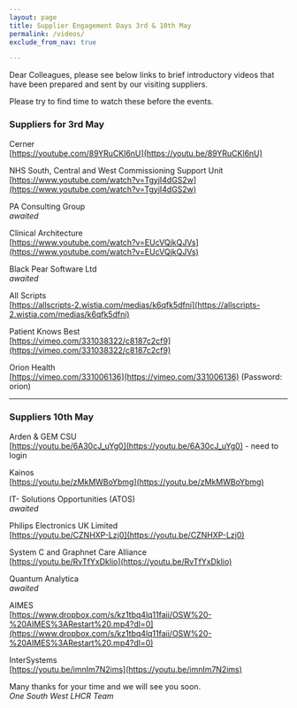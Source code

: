 ```yaml
---
layout: page
title: Supplier Engagement Days 3rd & 10th May
permalink: /videos/
exclude_from_nav: true

---
```


Dear Colleagues, please see below links to brief introductory videos that have been prepared
and sent by our visiting suppliers.

Please try to find time to watch these before the events.

### Suppliers for 3rd May

Cerner  
[https://youtube.com/89YRuCKl6nU](https://youtu.be/89YRuCKl6nU)

NHS South, Central and West Commissioning Support Unit  
[https://www.youtube.com/watch?v=TgyjI4dGS2w](https://www.youtube.com/watch?v=TgyjI4dGS2w)

PA Consulting Group  
*awaited*

Clinical Architecture  
[https://www.youtube.com/watch?v=EUcVQjkQJVs](https://www.youtube.com/watch?v=EUcVQjkQJVs)

Black Pear Software Ltd  
*awaited*

All Scripts  
[https://allscripts-2.wistia.com/medias/k6qfk5dfni](https://allscripts-2.wistia.com/medias/k6qfk5dfni)

Patient Knows Best  
[https://vimeo.com/331038322/c8187c2cf9](https://vimeo.com/331038322/c8187c2cf9)

Orion Health  
[https://vimeo.com/331006136](https://vimeo.com/331006136) (Password: orion)

---
### Suppliers 10th May

Arden & GEM CSU  
[https://youtu.be/6A30cJ_uYg0](https://youtu.be/6A30cJ_uYg0) - need to login

Kainos  
[https://youtu.be/zMkMWBoYbmg](https://youtu.be/zMkMWBoYbmg)

IT- Solutions Opportunities (ATOS)  
*awaited*

Philips Electronics UK Limited  
[https://youtu.be/CZNHXP-Lzj0](https://youtu.be/CZNHXP-Lzj0)

System C and Graphnet Care Alliance  
[https://youtu.be/RvTfYxDklio](https://youtu.be/RvTfYxDklio)

Quantum Analytica  
*awaited*

AIMES  
[https://www.dropbox.com/s/kz1tbq4lq11faii/OSW%20-%20AIMES%3ARestart%20.mp4?dl=0](https://www.dropbox.com/s/kz1tbq4lq11faii/OSW%20-%20AIMES%3ARestart%20.mp4?dl=0)

InterSystems  
[https://youtu.be/imnIm7N2ims](https://youtu.be/imnIm7N2ims)

Many thanks for your time and we will see you soon.    
    *One South West LHCR Team*
